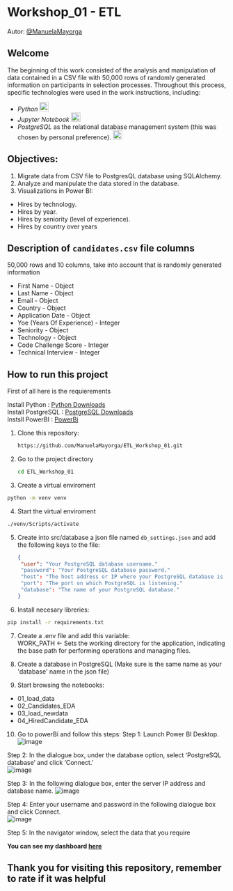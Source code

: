 # Workshop_01 - ETL
Autor: [@ManuelaMayorga](https://github.com/ManuelaMayorga)

## Welcome

The beginning of this work consisted of the analysis and manipulation of data contained in a CSV file with 50,000 rows of randomly generated information on participants in selection processes. Throughout this process, specific technologies were used in the work instructions, including:  
- _Python_ <img src="https://cdn-icons-png.flaticon.com/128/3098/3098090.png" alt="Python" width="21px" height="21px"> 
- _Jupyter Notebook_  <img src="https://upload.wikimedia.org/wikipedia/commons/thumb/3/38/Jupyter_logo.svg/883px-Jupyter_logo.svg.png" alt="Jupyer" width="21px" height="21px">
- _PostgreSQL_ as the relational database management system (this was chosen by personal preference). <img src="https://cdn-icons-png.flaticon.com/128/5968/5968342.png" alt="Postgres" width="21px" height="21px">


## Objectives:

1. Migrate data from CSV file to PostgresQL database using SQLAlchemy.
2. Analyze and manipulate the data stored in the database.
3. Visualizations in Power BI:  
  - Hires by technology.
  - Hires by year.
  - Hires by seniority (level of experience).
  - Hires by country over years

## Description of `candidates.csv` file columns

50,000 rows and 10 columns, take into account that is randomly generated information

- First Name - Object
- Last Name - Object
- Email - Object
- Country - Object
- Application Date - Object
- Yoe (Years Of Experience) - Integer
- Seniority - Object
- Technology - Object
- Code Challenge Score - Integer
- Technical Interview - Integer

## How to run this project

First of all here is the requierements

Install Python : [Python Downloads](https://www.python.org/downloads/)  
Install PostgreSQL : [PostgreSQL Downloads](https://www.postgresql.org/download/)  
Instsll PowerBI : [PowerBi](https://powerbi.microsoft.com/en-us/downloads/)

1. Clone this repository:
   ```bash
   https://github.com/ManuelaMayorga/ETL_Workshop_01.git
   ```
2. Go to the project directory  
   ```bash
   cd ETL_Workshop_01
   ```
3. Create a virtual enviroment  
  ```bash
  python -m venv venv
  ```
4. Start the virtual enviroment  
  ```bash  
  ./venv/Scripts/activate
  ```
5. Create into src/database a json file named `db_settings.json` and add the following keys to the file:  
   ```json
   {
    "user": "Your PostgreSQL database username."
    "password": "Your PostgreSQL database password."
    "host": "The host address or IP where your PostgreSQL database is running."
    "port": "The port on which PostgreSQL is listening."
    "database": "The name of your PostgreSQL database."
   }
    ```
6. Install necesary libreries:  
  ```bash
  pip install -r requirements.txt
  ```

7. Create a .env file and add this variable:  
   WORK_PATH <- Sets the working directory for the application, indicating the base path for performing operations and managing files.

8. Create a database in PostgreSQL (Make sure is the same name as your 'database' name in the json file)

9. Start browsing the notebooks:
- 01_load_data
- 02_Candidates_EDA
- 03_load_newdata
- 04_HiredCandidate_EDA

10. Go to powerBi and follow this steps:
Step 1: Launch Power BI Desktop.  
![image](https://github.com/ManuelaMayorga/ETL_Workshop_01/assets/111150858/b25c1326-92b3-4e16-9d67-986440b1d305)

Step 2: In the dialogue box, under the database option, select ‘PostgreSQL database’ and click ‘Connect.’  
![image](https://github.com/ManuelaMayorga/ETL_Workshop_01/assets/111150858/06c29b36-a1bd-47ce-8db6-1650c94fc21c)

Step 3: In the following dialogue box, enter the server IP address and database name. 
![image](https://github.com/ManuelaMayorga/ETL_Workshop_01/assets/111150858/16637fec-c01b-4580-8971-309e1ae04a93)

Step 4: Enter your username and password in the following dialogue box and click Connect.  
![image](https://github.com/ManuelaMayorga/ETL_Workshop_01/assets/111150858/9631db07-0baa-4220-9af8-0242dca0a782)

Step 5: In the navigator window, select the data that you require

**You can see my dashboard [here](https://app.powerbi.com/view?r=eyJrIjoiYTQwZjE5NjUtNTk4OC00YTAwLWEzZjMtNTg5YzAxMmI5NGFkIiwidCI6IjY5M2NiZWEwLTRlZjktNDI1NC04OTc3LTc2ZTA1Y2I1ZjU1NiIsImMiOjR9)**


## Thank you for visiting this repository, remember to rate if it was helpful

